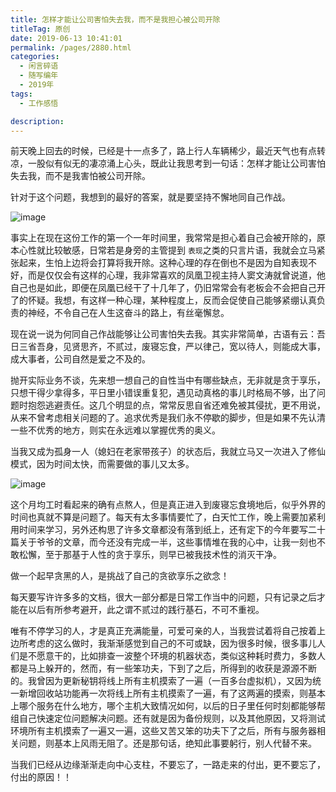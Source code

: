```yaml
---
title: 怎样才能让公司害怕失去我，而不是我担心被公司开除
titleTag: 原创
date: 2019-06-13 10:41:01
permalink: /pages/2880.html
categories: 
  - 闲言碎语
  - 随写编年
  - 2019年
tags: 
  - 工作感悟

description: 
---
```


前天晚上回去的时候，已经是十一点多了，路上行人车辆稀少，最近天气也有点转凉，一股似有似无的凄凉涌上心头，既此让我思考到一句话：怎样才能让公司害怕失去我，而不是我害怕被公司开除。

针对于这个问题，我想到的最好的答案，就是要坚持不懈地同自己作战。

![image](http://t.eryajf.net/imgs/2021/09/a2bb882361e1302d.jpg)

事实上在现在这份工作的第一个一年时间里，我常常是担心着自己会被开除的，原本心性就比较敏感，日常若是身旁的主管提到 `表现`之类的只言片语，我就会立马紧张起来，生怕上边将会打算将我开除。这种心理的存在倒也不是因为自知表现不好，而是仅仅会有这样的心理，我非常喜欢的凤凰卫视主持人窦文涛就曾说道，他自己也是如此，即便在凤凰已经干了十几年了，仍旧常常会有老板会不会把自己开了的怀疑。我想，有这样一种心理，某种程度上，反而会促使自己能够紧绷认真负责的神经，不令自己在人生这奋斗的路上，有丝毫懈怠。

现在说一说为何同自己作战能够让公司害怕失去我。其实非常简单，古语有云：吾日三省吾身，见贤思齐，不贰过，废寝忘食，严以律己，宽以待人，则能成大事，成大事者，公司自然是爱之不及的。

抛开实际业务不谈，先来想一想自己的自性当中有哪些缺点，无非就是贪于享乐，只想干得少拿得多，平日里小错误重复犯，遇见动真格的事儿时格局不够，出了问题时抱怨逃避责任。这几个明显的点，常常反思自省还难免被其侵扰，更不用说，从来不曾考虑相关问题的了。追求优秀是我们永不停歇的脚步，但是如果不先认清一些不优秀的地方，则实在永远难以掌握优秀的奥义。

当我又成为孤身一人（媳妇在老家带孩子）的状态后，我就立马又一次进入了修仙模式，因为时间太快，而需要做的事儿又太多。

![image](http://t.eryajf.net/imgs/2021/09/63df57caf1a8bad0.jpg)

这个月均工时看起来的确有点熬人，但是真正进入到废寝忘食境地后，似乎外界的时间也真就不算是问题了。每天有太多事情要忙了，白天忙工作，晚上需要加紧利用时间来学习，另外还构思了许多文章都没有落到纸上，还有定下的今年要写二十篇关于爷爷的文章，而今还没有完成一半，这些事情堆在我的心中，让我一刻也不敢松懈，至于那基于人性的贪于享乐，则早已被我技术性的消灭干净。

做一个起早贪黑的人，是挑战了自己的贪欲享乐之欲念！

每天要写许许多多的文档，很大一部分都是日常工作当中的问题，只有记录之后才能在以后有所参考避开，此之谓不贰过的践行基石，不可不重视。

唯有不停学习的人，才是真正充满能量，可爱可亲的人，当我尝试着将自己按着上边所考虑的这么做时，我渐渐感觉到自己的不可或缺，因为很多时候，很多事儿人们是不愿意干的，比如排查一波整个环境的机器状态，类似这种耗时费力，多数人都是马上躲开的，然而，有一些笨功夫，下到了之后，所得到的收获是源源不断的。我曾因为更新秘钥将线上所有主机摸索了一遍（一百多台虚拟机），又因为统一新增回收站功能再一次将线上所有主机摸索了一遍，有了这两遍的摸索，则基本上哪个服务在什么地方，哪个主机大致情况如何，以后的日子里任何时刻都能够帮组自己快速定位问题解决问题。还有就是因为备份规则，以及其他原因，又将测试环境所有主机摸索了一遍又一遍，这些又苦又笨的功夫下了之后，所有与服务器相关问题，则基本上风雨无阻了。还是那句话，绝知此事要躬行，别人代替不来。

当我们已经从边缘渐渐走向中心支柱，不要忘了，一路走来的付出，更不要忘了，付出的原因！！
